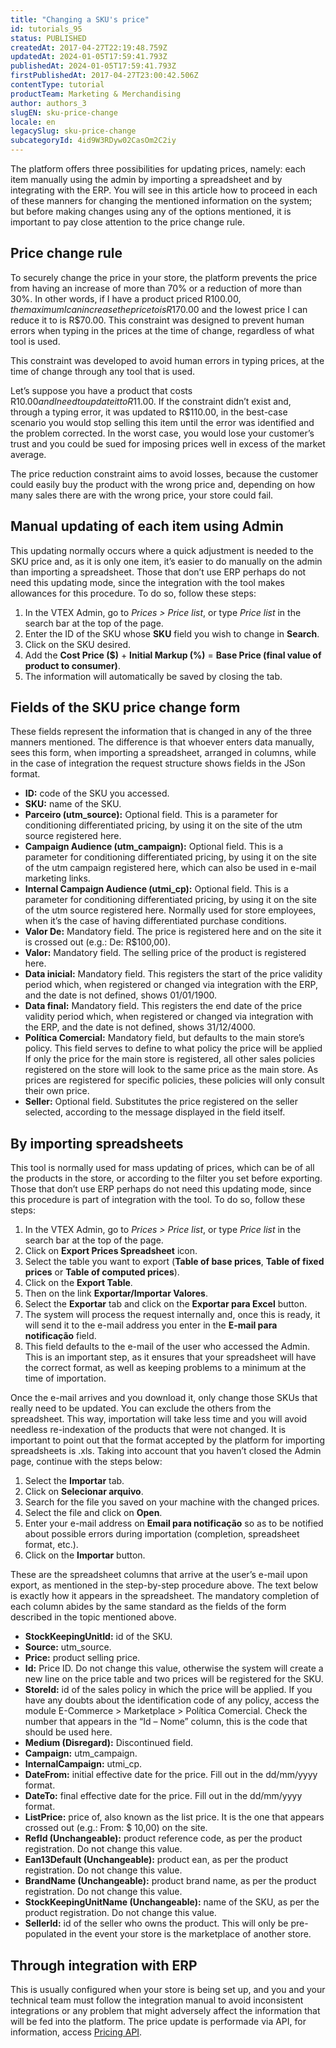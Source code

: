 ```yaml
---
title: "Changing a SKU's price"
id: tutorials_95
status: PUBLISHED
createdAt: 2017-04-27T22:19:48.759Z
updatedAt: 2024-01-05T17:59:41.793Z
publishedAt: 2024-01-05T17:59:41.793Z
firstPublishedAt: 2017-04-27T23:00:42.506Z
contentType: tutorial
productTeam: Marketing & Merchandising
author: authors_3
slugEN: sku-price-change
locale: en
legacySlug: sku-price-change
subcategoryId: 4id9W3RDyw02CasOm2C2iy
---
```


The platform offers three possibilities for updating prices, namely: each item manually using the admin by importing a spreadsheet and by integrating with the ERP. You will see in this article how to proceed in each of these manners for changing the mentioned information on the system; but before making changes using any of the options mentioned, it is important to pay close attention to the price change rule.

## Price change rule

To securely change the price in your store, the platform prevents the price from having an increase of more than 70% or a reduction of more than 30%. In other words, if I have a product priced R$100.00, the maximum I can increase the price to is R$170.00 and the lowest price I can reduce it to is R$70.00. This constraint was designed to prevent human errors when typing in the prices at the time of change, regardless of what tool is used.

This constraint was developed to avoid human errors in typing prices, at the time of change through any tool that is used.

Let’s suppose you have a product that costs R$10.00 and I need to update it to R$11.00. If the constraint didn’t exist and, through a typing error, it was updated to R$110.00, in the best-case scenario you would stop selling this item until the error was identified and the problem corrected. In the worst case, you would lose your customer’s trust and you could be sued for imposing prices well in excess of the market average.

The price reduction constraint aims to avoid losses, because the customer could easily buy the product with the wrong price and, depending on how many sales there are with the wrong price, your store could fail.

## Manual updating of each item using Admin

This updating normally occurs where a quick adjustment is needed to the SKU price and, as it is only one item, it’s easier to do manually on the admin than importing a spreadsheet. Those that don’t use ERP perhaps do not need this updating mode, since the integration with the tool makes allowances for this procedure. To do so, follow these steps:

1. In the VTEX Admin, go to *Prices > Price list*, or type *Price list* in the search bar at the top of the page.
2. Enter the ID of the SKU whose **SKU** field you wish to change in **Search**.
3. Click on the SKU desired. 
4. Add the **Cost Price ($)** + **Initial Markup (%)** = **Base Price (final value of product to consumer)**.
5. The information will automatically be saved by closing the tab. 

## Fields of the SKU price change form

These fields represent the information that is changed in any of the three manners mentioned. The difference is that whoever enters data manually, sees this form, when importing a spreadsheet, arranged in columns, while in the case of integration the request structure shows fields in the JSon format.

- **ID:** code of the SKU you accessed.
- **SKU:** name of the SKU.
- **Parceiro (utm\_source):** Optional field. This is a parameter for conditioning differentiated pricing, by using it on the site of the utm source registered here.
- **Campaign Audience (utm\_campaign):** Optional field. This is a parameter for conditioning differentiated pricing, by using it on the site of the utm campaign registered here, which can also be used in e-mail marketing links.
- **Internal Campaign Audience (utmi\_cp):** Optional field. This is a parameter for conditioning differentiated pricing, by using it on the site of the utm source registered here. Normally used for store employees, when it’s the case of having differentiated purchase conditions.
- **Valor De:** Mandatory field. The price is registered here and on the site it is crossed out (e.g.: De: R$100,00).
- **Valor:** Mandatory field. The selling price of the product is registered here.
- **Data inicial:** Mandatory field. This registers the start of the price validity period which, when registered or changed via integration with the ERP, and the date is not defined, shows 01/01/1900.
- **Data final:** Mandatory field. This registers the end date of the price validity period which, when registered or changed via integration with the ERP, and the date is not defined, shows 31/12/4000.
- **Política Comercial:** Mandatory field, but defaults to the main store’s policy. This field serves to define to what policy the price will be applied If only the price for the main store is registered, all other sales policies registered on the store will look to the same price as the main store. As prices are registered for specific policies, these policies will only consult their own price.
- **Seller:** Optional field. Substitutes the price registered on the seller selected, according to the message displayed in the field itself.

## By importing spreadsheets

This tool is normally used for mass updating of prices, which can be of all the products in the store, or according to the filter you set before exporting. Those that don’t use ERP perhaps do not need this updating mode, since this procedure is part of integration with the tool. To do so, follow these steps:

1. In the VTEX Admin, go to *Prices > Price list*, or type *Price list* in the search bar at the top of the page.
2. Click on __Export Prices Spreadsheet__ icon.
3. Select the table you want to export (**Table of base prices**, **Table of fixed prices** or **Table of computed prices**).
4. Click on the **Export Table**.
5. Then on the link **Exportar/Importar Valores**.
6. Select the **Exportar** tab and click on the **Exportar para Excel** button.
7. The system will process the request internally and, once this is ready, it will send it to the e-mail address you enter in the **E-mail para notificação** field.
8. This field defaults to the e-mail of the user who accessed the Admin. This is an important step, as it ensures that your spreadsheet will have the correct format, as well as keeping problems to a minimum at the time of importation.

Once the e-mail arrives and you download it, only change those SKUs that really need to be updated. You can exclude the others from the spreadsheet. This way, importation will take less time and you will avoid needless re-indexation of the products that were not changed. It is important to point out that the format accepted by the platform for importing spreadsheets is .xls. Taking into account that you haven’t closed the Admin page, continue with the steps below:

1. Select the **Importar** tab.
2. Click on **Selecionar arquivo**.
3. Search for the file you saved on your machine with the changed prices.
4. Select the file and click on **Open**.
5. Enter your e-mail address on **Email para notificação** so as to be notified about possible errors during importation (completion, spreadsheet format, etc.).
6. Click on the **Importar** button.

These are the spreadsheet columns that arrive at the user’s e-mail upon export, as mentioned in the step-by-step procedure above. The text below is exactly how it appears in the spreadsheet. The mandatory completion of each column abides by the same standard as the fields of the form described in the topic mentioned above.

- **StockKeepingUnitId:** id of the SKU.
- **Source:** utm\_source.
- **Price:** product selling price.
- **Id:** Price ID. Do not change this value, otherwise the system will create a new line on the price table and two prices will be registered for the SKU.
- **StoreId:** id of the sales policy in which the price will be applied. If you have any doubts about the identification code of any policy, access the module E-Commerce &gt; Marketplace &gt; Política Comercial. Check the number that appears in the “Id – Nome” column, this is the code that should be used here.
- **Medium (Disregard):** Discontinued field.
- **Campaign:** utm\_campaign.
- **InternalCampaign:** utmi\_cp.
- **DateFrom:** initial effective date for the price. Fill out in the dd/mm/yyyy format.
- **DateTo:** final effective date for the price. Fill out in the dd/mm/yyyy format.
- **ListPrice:** price of, also known as the list price. It is the one that appears crossed out (e.g.: From: $ 10,00) on the site.
- **RefId (Unchangeable):** product reference code, as per the product registration. Do not change this value.
- **Ean13Default (Unchangeable):** product ean, as per the product registration. Do not change this value.
- **BrandName (Unchangeable):** product brand name, as per the product registration. Do not change this value.
- **StockKeepingUnitName (Unchangeable):** name of the SKU, as per the product registration. Do not change this value.
- **SellerId:** id of the seller who owns the product. This will only be pre-populated in the event your store is the marketplace of another store.

## Through integration with ERP

This is usually configured when your store is being set up, and you and your technical team must follow the integration manual to avoid inconsistent integrations or any problem that might adversely affect the information that will be fed into the platform. The price update is performade via API, for information, access [Pricing API](https://developers.vtex.com/docs/api-reference/pricing-api#overview).

